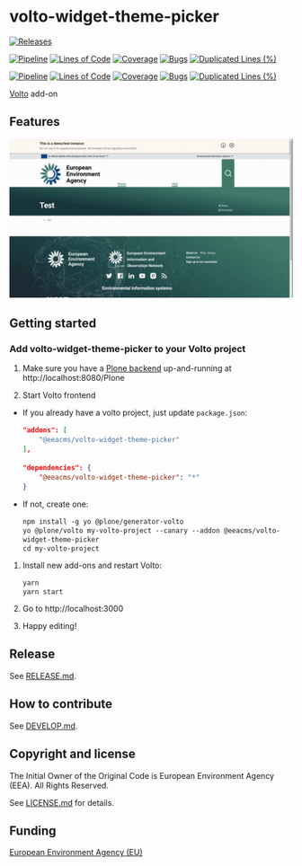 # volto-widget-theme-picker

[![Releases](https://img.shields.io/github/v/release/eea/volto-widget-theme-picker)](https://github.com/eea/volto-widget-theme-picker/releases)

[![Pipeline](https://ci.eionet.europa.eu/buildStatus/icon?job=volto-addons%2Fvolto-widget-theme-picker%2Fmaster&subject=master)](https://ci.eionet.europa.eu/view/Github/job/volto-addons/job/volto-widget-theme-picker/job/master/display/redirect)
[![Lines of Code](https://sonarqube.eea.europa.eu/api/project_badges/measure?project=volto-widget-theme-picker-master&metric=ncloc)](https://sonarqube.eea.europa.eu/dashboard?id=volto-widget-theme-picker-master)
[![Coverage](https://sonarqube.eea.europa.eu/api/project_badges/measure?project=volto-widget-theme-picker-master&metric=coverage)](https://sonarqube.eea.europa.eu/dashboard?id=volto-widget-theme-picker-master)
[![Bugs](https://sonarqube.eea.europa.eu/api/project_badges/measure?project=volto-widget-theme-picker-master&metric=bugs)](https://sonarqube.eea.europa.eu/dashboard?id=volto-widget-theme-picker-master)
[![Duplicated Lines (%)](https://sonarqube.eea.europa.eu/api/project_badges/measure?project=volto-widget-theme-picker-master&metric=duplicated_lines_density)](https://sonarqube.eea.europa.eu/dashboard?id=volto-widget-theme-picker-master)

[![Pipeline](https://ci.eionet.europa.eu/buildStatus/icon?job=volto-addons%2Fvolto-widget-theme-picker%2Fdevelop&subject=develop)](https://ci.eionet.europa.eu/view/Github/job/volto-addons/job/volto-widget-theme-picker/job/develop/display/redirect)
[![Lines of Code](https://sonarqube.eea.europa.eu/api/project_badges/measure?project=volto-widget-theme-picker-develop&metric=ncloc)](https://sonarqube.eea.europa.eu/dashboard?id=volto-widget-theme-picker-develop)
[![Coverage](https://sonarqube.eea.europa.eu/api/project_badges/measure?project=volto-widget-theme-picker-develop&metric=coverage)](https://sonarqube.eea.europa.eu/dashboard?id=volto-widget-theme-picker-develop)
[![Bugs](https://sonarqube.eea.europa.eu/api/project_badges/measure?project=volto-widget-theme-picker-develop&metric=bugs)](https://sonarqube.eea.europa.eu/dashboard?id=volto-widget-theme-picker-develop)
[![Duplicated Lines (%)](https://sonarqube.eea.europa.eu/api/project_badges/measure?project=volto-widget-theme-picker-develop&metric=duplicated_lines_density)](https://sonarqube.eea.europa.eu/dashboard?id=volto-widget-theme-picker-develop)

[Volto](https://github.com/plone/volto) add-on

## Features

![Widget Theme Picker](https://github.com/eea/volto-widget-theme-picker/raw/develop/docs/volto-widget-theme-picker.gif)

## Getting started

### Add volto-widget-theme-picker to your Volto project

1. Make sure you have a [Plone backend](https://plone.org/download) up-and-running at http://localhost:8080/Plone

1. Start Volto frontend

- If you already have a volto project, just update `package.json`:

  ```JSON
  "addons": [
      "@eeacms/volto-widget-theme-picker"
  ],

  "dependencies": {
      "@eeacms/volto-widget-theme-picker": "*"
  }
  ```

- If not, create one:

  ```
  npm install -g yo @plone/generator-volto
  yo @plone/volto my-volto-project --canary --addon @eeacms/volto-widget-theme-picker
  cd my-volto-project
  ```

1. Install new add-ons and restart Volto:

   ```
   yarn
   yarn start
   ```

1. Go to http://localhost:3000

1. Happy editing!

## Release

See [RELEASE.md](https://github.com/eea/volto-widget-theme-picker/blob/master/RELEASE.md).

## How to contribute

See [DEVELOP.md](https://github.com/eea/volto-widget-theme-picker/blob/master/DEVELOP.md).

## Copyright and license

The Initial Owner of the Original Code is European Environment Agency (EEA).
All Rights Reserved.

See [LICENSE.md](https://github.com/eea/volto-widget-theme-picker/blob/master/LICENSE.md) for details.

## Funding

[European Environment Agency (EU)](http://eea.europa.eu)

